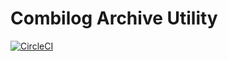 # Combilog Archive Utility

[![CircleCI](https://circleci.com/gh/lewjc/CombiLog-Archiver.svg?style=shield&circle-token=268a495dbf8d3480ffc3bb540e4be1611378af49)](LINK)
